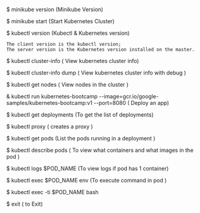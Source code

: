 $ minikube version    (Minikube Version)
  
$ minikube start  (Start Kubernetes Cluster)

$ kubectl version (Kubectl & Kubernetes version)

    The client version is the kubectl version;
    The server version is the Kubernetes version installed on the master.

$ kubectl cluster-info ( View kubernetes cluster info)

$ kubectl cluster-info dump ( View kubernetes cluster info with debug )

$ kubectl get nodes ( View nodes in the cluster )

& kubectl run kubernetes-bootcamp --image=gcr.io/google-samples/kubernetes-bootcamp:v1 --port=8080 ( Deploy an app)

$ kubectl get deployments (To get the list of deployments)

$ kubectl proxy ( creates a proxy )

$ kubectl get pods  (List the pods running in a deployment )

$ kubectl describe pods ( To view what containers and what images in the pod )

$ kubectl logs $POD_NAME (To view logs if pod has 1 container)

$ kubectl exec $POD_NAME env (To execute command in pod )

$ kubectl exec -ti $POD_NAME bash

$ exit ( to Exit)